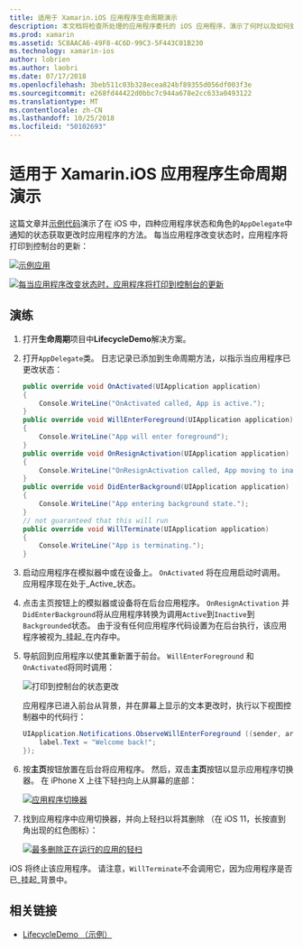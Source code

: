 ```yaml
---
title: 适用于 Xamarin.iOS 应用程序生命周期演示
description: 本文档将检查所处理的应用程序委托的 iOS 应用程序，演示了何时以及如何处理这些事件的各种生命周期事件。
ms.prod: xamarin
ms.assetid: 5C8AACA6-49F8-4C6D-99C3-5F443C01B230
ms.technology: xamarin-ios
author: lobrien
ms.author: laobri
ms.date: 07/17/2018
ms.openlocfilehash: 3beb511c03b328ecea824bf89355d056df003f3e
ms.sourcegitcommit: e268fd44422d0bbc7c944a678e2cc633a0493122
ms.translationtype: MT
ms.contentlocale: zh-CN
ms.lasthandoff: 10/25/2018
ms.locfileid: "50102693"
---
```

# <a name="application-lifecycle-demo-for-xamarinios"></a>适用于 Xamarin.iOS 应用程序生命周期演示

这篇文章并[示例代码](https://developer.xamarin.com/samples/monotouch/LifecycleDemo/)演示了在 iOS 中，四种应用程序状态和角色的`AppDelegate`中通知的状态获取更改时应用程序的方法。 每当应用程序改变状态时，应用程序将打印到控制台的更新：

[![](application-lifecycle-demo-images/image3-sml.png "示例应用")](application-lifecycle-demo-images/image3.png#lightbox)

[![](application-lifecycle-demo-images/image4.png "每当应用程序改变状态时，应用程序将打印到控制台的更新")](application-lifecycle-demo-images/image4.png#lightbox)

## <a name="walkthrough"></a>演练

1. 打开**生命周期**项目中**LifecycleDemo**解决方案。
1. 打开`AppDelegate`类。 日志记录已添加到生命周期方法，以指示当应用程序已更改状态：

    ```csharp
    public override void OnActivated(UIApplication application)
    {
        Console.WriteLine("OnActivated called, App is active.");
    }
    public override void WillEnterForeground(UIApplication application)
    {
        Console.WriteLine("App will enter foreground");
    }
    public override void OnResignActivation(UIApplication application)
    {
        Console.WriteLine("OnResignActivation called, App moving to inactive state.");
    }
    public override void DidEnterBackground(UIApplication application)
    {
        Console.WriteLine("App entering background state.");
    }
    // not guaranteed that this will run
    public override void WillTerminate(UIApplication application)
    {
        Console.WriteLine("App is terminating.");
    }
    ```

1. 启动应用程序在模拟器中或在设备上。 `OnActivated` 将在应用启动时调用。 应用程序现在处于_Active_状态。
1. 点击主页按钮上的模拟器或设备将在后台应用程序。 `OnResignActivation` 并`DidEnterBackground`将从应用程序转换为调用`Active`到`Inactive`到`Backgrounded`状态。 由于没有任何应用程序代码设置为在后台执行，该应用程序被视为_挂起_在内存中。
1. 导航回到应用程序以使其重新置于前台。 `WillEnterForeground` 和`OnActivated`将同时调用：

    ![](application-lifecycle-demo-images/image4.png "打印到控制台的状态更改")

    应用程序已进入前台从背景，并在屏幕上显示的文本更改时，执行以下视图控制器中的代码行：

    ```csharp
    UIApplication.Notifications.ObserveWillEnterForeground ((sender, args) => {
        label.Text = "Welcome back!";
    });
    ```

1. 按**主页**按钮放置在后台将应用程序。 然后，双击**主页**按钮以显示应用程序切换器。 在 iPhone X 上往下轻扫向上从屏幕的底部：

    [![应用程序切换器](application-lifecycle-demo-images/app-switcher-sml.png "应用程序切换器")](application-lifecycle-demo-images/app-switcher.png#lightbox)
  
1. 找到应用程序中应用切换器，并向上轻扫以将其删除 （在 iOS 11，长按直到角出现的红色图标）：

    [![最多删除正在运行的应用的轻扫](application-lifecycle-demo-images/app-switcher-swipe-sml.png "轻扫最多删除正在运行的应用")](application-lifecycle-demo-images/app-switcher-swipe.png#lightbox)

iOS 将终止该应用程序。 请注意，`WillTerminate`不会调用它，因为应用程序是否已_挂起_背景中。

## <a name="related-links"></a>相关链接

- [LifecycleDemo （示例）](https://developer.xamarin.com/samples/monotouch/LifecycleDemo/)
